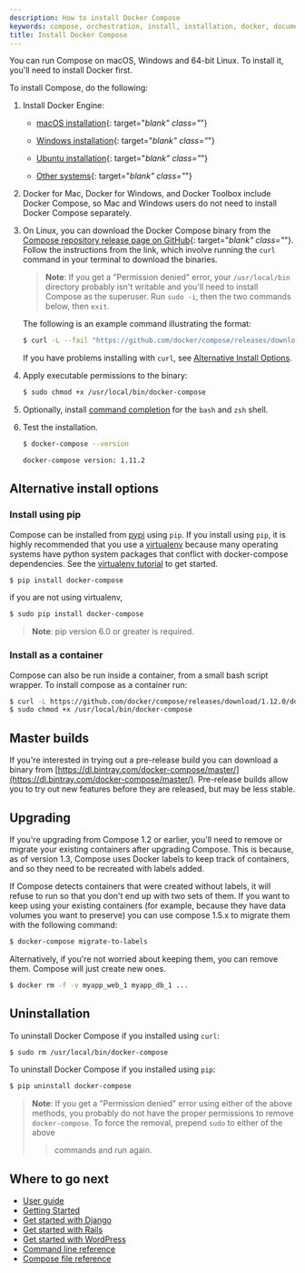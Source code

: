 ```yaml
---
description: How to install Docker Compose
keywords: compose, orchestration, install, installation, docker, documentation
title: Install Docker Compose
---
```


You can run Compose on macOS, Windows and 64-bit Linux. To install it, you'll need to install Docker first.

To install Compose, do the following:

1.  Install Docker Engine:

    * [macOS installation](/docker-for-mac/index.md){: target="_blank" class="_"}

    * [Windows installation](/docker-for-windows/index.md){: target="_blank" class="_"}

    * [Ubuntu installation](/engine/installation/linux/ubuntu.md){: target="_blank" class="_"}

    * [Other systems](/engine/installation/index.md){: target="_blank" class="_"}

2.  Docker for Mac, Docker for Windows, and Docker Toolbox include Docker Compose, so Mac and Windows users do not need
    to install Docker Compose separately.

3.  On Linux, you can download the Docker Compose binary from the
    [Compose repository release page on GitHub](https://github.com/docker/compose/releases){: target="_blank" class="_"}.
    Follow the instructions from the link, which involve running the `curl` command in your terminal to download the binaries.

    > **Note**: If you get a "Permission denied" error, your `/usr/local/bin` directory
    > probably isn't writable and you'll need to install Compose as the superuser. Run
    > `sudo -i`, then the two commands below, then `exit`.

    The following is an example command illustrating the format:

    ```bash
    $ curl -L --fail "https://github.com/docker/compose/releases/download/1.11.2/docker-compose-$(uname -s)-$(uname -m)" -o /usr/local/bin/docker-compose
    ```

    If you have problems installing with `curl`, see
    [Alternative Install Options](install.md#alternative-install-options).

5.  Apply executable permissions to the binary:

    ```bash
    $ sudo chmod +x /usr/local/bin/docker-compose
    ```

6.  Optionally, install [command completion](completion.md) for the
    `bash` and `zsh` shell.

7.  Test the installation.

    ```bash
    $ docker-compose --version

    docker-compose version: 1.11.2
    ```

## Alternative install options

### Install using pip

Compose can be installed from [pypi](https://pypi.python.org/pypi/docker-compose)
using `pip`. If you install using `pip`, it is highly recommended that you use a
[virtualenv](https://virtualenv.pypa.io/en/latest/) because many operating systems
have python system packages that conflict with docker-compose dependencies. See
the [virtualenv tutorial](http://docs.python-guide.org/en/latest/dev/virtualenvs/)
to get started.

```bash
$ pip install docker-compose
```
if you are not using virtualenv,

```bash
$ sudo pip install docker-compose
```

> **Note**: pip version 6.0 or greater is required.

### Install as a container

Compose can also be run inside a container, from a small bash script wrapper.
To install compose as a container run:

```bash
$ curl -L https://github.com/docker/compose/releases/download/1.12.0/docker-compose-`uname -s`-`uname -m` > /usr/local/bin/docker-compose
$ sudo chmod +x /usr/local/bin/docker-compose
```

## Master builds

If you're interested in trying out a pre-release build you can download a
binary from
[https://dl.bintray.com/docker-compose/master/](https://dl.bintray.com/docker-compose/master/).
Pre-release builds allow you to try out new features before they are released,
but may be less stable.


## Upgrading

If you're upgrading from Compose 1.2 or earlier, you'll need to remove or migrate
your existing containers after upgrading Compose. This is because, as of version
1.3, Compose uses Docker labels to keep track of containers, and so they need to
be recreated with labels added.

If Compose detects containers that were created without labels, it will refuse
to run so that you don't end up with two sets of them. If you want to keep using
your existing containers (for example, because they have data volumes you want
to preserve) you can use compose 1.5.x to migrate them with the following command:

```bash
$ docker-compose migrate-to-labels
```

Alternatively, if you're not worried about keeping them, you can remove them.
Compose will just create new ones.

```bash
$ docker rm -f -v myapp_web_1 myapp_db_1 ...
```

## Uninstallation

To uninstall Docker Compose if you installed using `curl`:

```bash
$ sudo rm /usr/local/bin/docker-compose
```

To uninstall Docker Compose if you installed using `pip`:

```bash
$ pip uninstall docker-compose
```

> **Note**: If you get a "Permission denied" error using either of the above
> methods, you probably do not have the proper permissions to remove
> `docker-compose`. To force the removal, prepend `sudo` to either of the above
> >commands and run again.


## Where to go next

- [User guide](index.md)
- [Getting Started](gettingstarted.md)
- [Get started with Django](django.md)
- [Get started with Rails](rails.md)
- [Get started with WordPress](wordpress.md)
- [Command line reference](/compose/reference/index.md)
- [Compose file reference](compose-file.md)
